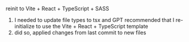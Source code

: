 reinit to Vite + React + TypeScript + SASS
1. I needed to update file types to tsx and GPT recommended that I re-initialize to use the Vite + React + TypeScript template
2. did so, applied changes from last commit to new files